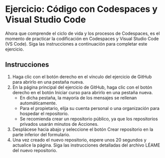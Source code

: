 # Ejercicio: Código con Codespaces y Visual Studio Code

Ahora que comprende el ciclo de vida y los procesos de Codespaces, es el momento de practicar la codificación en Codespaces y Visual Studio Code (VS Code). Siga las instrucciones a continuación para completar este ejercicio.

## Instrucciones

1. Haga clic con el botón derecho en el vínculo del ejercicio de GitHub para abrirlo en una pestaña nueva.
2. En la página principal del ejercicio de GitHub, haga clic con el botón derecho en el botón Iniciar curso para abrirlo en una pestaña nueva.
    - En dicha pestaña, la mayoría de los mensajes se rellenan automáticamente.
    - Para el propietario, elija su cuenta personal o una organización para hospedar el repositorio.
    - Se recomienda crear un repositorio público, ya que los repositorios privados usarán minutos de Acciones.
3. Desplácese hacia abajo y seleccione el botón Crear repositorio en la parte inferior del formulario.
4. Una vez creado el nuevo repositorio, espere unos 20 segundos y actualice la página. Siga las instrucciones detalladas del archivo LÉAME del nuevo repositorio.
